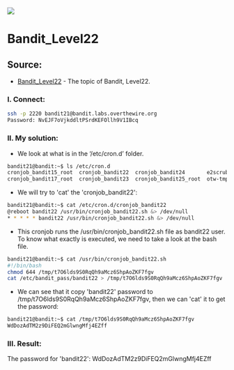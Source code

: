 # ![](https://overthewire.org/img/domokitten.png)

# Bandit_Level22

## Source:
- [Bandit_Level22] - The topic of Bandit, Level22.
###
### I. Connect:
```sh
ssh -p 2220 bandit21@bandit.labs.overthewire.org
Password: NvEJF7oVjkddltPSrdKEFOllh9V1IBcq
```
### II. My solution:
-  We look at what is in the ‘/etc/cron.d’ folder.
```sh
bandit21@bandit:~$ ls /etc/cron.d
cronjob_bandit15_root  cronjob_bandit22  cronjob_bandit24       e2scrub_all  sysstat
cronjob_bandit17_root  cronjob_bandit23  cronjob_bandit25_root  otw-tmp-dir
```
- We will try to 'cat' the 'cronjob_bandit22':
```sh
bandit21@bandit:~$ cat /etc/cron.d/cronjob_bandit22
@reboot bandit22 /usr/bin/cronjob_bandit22.sh &> /dev/null
* * * * * bandit22 /usr/bin/cronjob_bandit22.sh &> /dev/null
```
- This cronjob runs the /usr/bin/cronjob_bandit22.sh file as bandit22 user. To know what exactly is executed, we need to take a look at the bash file.
```sh
bandit21@bandit:~$ cat /usr/bin/cronjob_bandit22.sh
#!/bin/bash
chmod 644 /tmp/t7O6lds9S0RqQh9aMcz6ShpAoZKF7fgv
cat /etc/bandit_pass/bandit22 > /tmp/t7O6lds9S0RqQh9aMcz6ShpAoZKF7fgv
```
- We can see that it copy 'bandit22' password to /tmp/t7O6lds9S0RqQh9aMcz6ShpAoZKF7fgv, then we can 'cat' it to get the password:
```sh
bandit21@bandit:~$ cat /tmp/t7O6lds9S0RqQh9aMcz6ShpAoZKF7fgv
WdDozAdTM2z9DiFEQ2mGlwngMfj4EZff
```

### III. Result:
The password for 'bandit22': WdDozAdTM2z9DiFEQ2mGlwngMfj4EZff

[Bandit_Level22]: <https://overthewire.org/wargames/bandit/bandit22.html>
